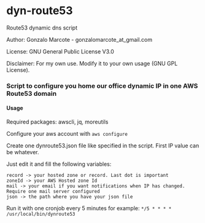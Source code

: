 # dyn-route53
Route53 dynamic dns script

Author: Gonzalo Marcote - gonzalomarcote_at_gmail.com

License: GNU General Public License V3.0

Disclaimer: For my own use. Modify it to your own usage (GNU GPL License).

### Script to configure you home our office dynamic IP in one AWS Route53 domain

#### Usage
Required packages: awscli, jq, moreutils

Configure your aws account with `aws configure`

Create one dynroute53.json file like specified in the script. First IP value can be whatever.

Just edit it and fill the following variables:

	record -> your hosted zone or record. Last dot is important
	zoneId -> your AWS Hosted zone Id
	mail -> your email if you want notifications when IP has changed. Require one mail server configured
	json -> the path where you have your json file

Run it with one cronjob every 5 minutes for example:
	`*/5 * * * * /usr/local/bin/dynroute53`

